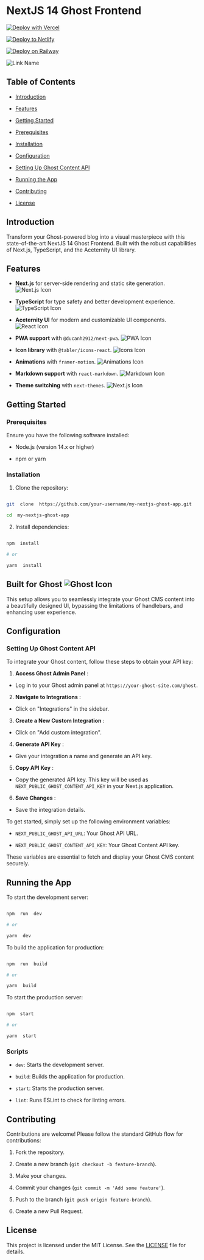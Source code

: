 # NextJS 14 Ghost Frontend

[![Deploy with Vercel](https://vercel.com/button)](https://vercel.com/new/clone?repository-url=https%3A%2F%2Fgithub.com%2Fxi-Rick%2Fnextjs14-ghost-frontend)

[![Deploy to Netlify](https://www.netlify.com/img/deploy/button.svg)](https://app.netlify.com/start/deploy?repository=https://github.com/xi-Rick/nextjs14-ghost-frontend)

[![Deploy on Railway](https://railway.app/button.svg)](https://railway.app/new/template?template=https://github.com/xi-Rick/nextjs14-ghost-frontend)

![Link Name](https://i.ibb.co/HCJ4bhY/image.png)

## Table of Contents

- [Introduction](#introduction)

- [Features](#features)

- [Getting Started](#getting-started)

- [Prerequisites](#prerequisites)

- [Installation](#installation)

- [Configuration](#configuration)

- [Setting Up Ghost Content API](#setting-up-ghost-content-api)

- [Running the App](#running-the-app)

- [Contributing](#contributing)

- [License](#license)

## Introduction

Transform your Ghost-powered blog into a visual masterpiece with this state-of-the-art NextJS 14 Ghost Frontend. Built with the robust capabilities of Next.js, TypeScript, and the Aceternity UI library.

## Features

- **Next.js** for server-side rendering and static site generation. ![Next.js Icon](https://cdn.jsdelivr.net/npm/@tabler/icons@latest/icons/brand-nextjs.svg)

- **TypeScript** for type safety and better development experience. ![TypeScript Icon](https://cdn.jsdelivr.net/npm/@tabler/icons@latest/icons/brand-typescript.svg)

- **Aceternity UI** for modern and customizable UI components. ![React Icon](https://cdn.jsdelivr.net/npm/@tabler/icons@latest/icons/brand-react.svg)

- **PWA support** with `@ducanh2912/next-pwa`. ![PWA Icon](https://cdn.jsdelivr.net/npm/@tabler/icons@latest/icons/parking-circle.svg)

- **Icon library** with `@tabler/icons-react`. ![Icons Icon](https://cdn.jsdelivr.net/npm/@tabler/icons@latest/icons/icons.svg)

- **Animations** with `framer-motion`. ![Animations Icon](https://cdn.jsdelivr.net/npm/@tabler/icons@latest/icons/keyframe.svg)

- **Markdown support** with `react-markdown`. ![Markdown Icon](https://cdn.jsdelivr.net/npm/@tabler/icons@latest/icons/markdown.svg)

- **Theme switching** with `next-themes`. ![Next.js Icon](https://cdn.jsdelivr.net/npm/@tabler/icons@latest/icons/brand-nextjs.svg)

## Getting Started

### Prerequisites

Ensure you have the following software installed:

- Node.js (version 14.x or higher)

- npm or yarn

### Installation

1. Clone the repository:

```sh

git  clone  https://github.com/your-username/my-nextjs-ghost-app.git

cd  my-nextjs-ghost-app

```

2. Install dependencies:

```sh

npm  install

# or

yarn  install

```

## Built for Ghost ![Ghost Icon](https://cdn.jsdelivr.net/npm/@tabler/icons@latest/icons/ghost.svg)

This setup allows you to seamlessly integrate your Ghost CMS content into a beautifully designed UI, bypassing the limitations of handlebars, and enhancing user experience.

## Configuration

### Setting Up Ghost Content API

To integrate your Ghost content, follow these steps to obtain your API key:

1.  **Access Ghost Admin Panel** :

- Log in to your Ghost admin panel at `https://your-ghost-site.com/ghost`.

2.  **Navigate to Integrations** :

- Click on "Integrations" in the sidebar.

3.  **Create a New Custom Integration** :

- Click on "Add custom integration".

4.  **Generate API Key** :

- Give your integration a name and generate an API key.

5.  **Copy API Key** :

- Copy the generated API key. This key will be used as `NEXT_PUBLIC_GHOST_CONTENT_API_KEY` in your Next.js application.

6.  **Save Changes** :

- Save the integration details.

To get started, simply set up the following environment variables:

- `NEXT_PUBLIC_GHOST_API_URL`: Your Ghost API URL.

- `NEXT_PUBLIC_GHOST_CONTENT_API_KEY`: Your Ghost Content API key.

These variables are essential to fetch and display your Ghost CMS content securely.

## Running the App

To start the development server:

```sh

npm  run  dev

# or

yarn  dev

```

To build the application for production:

```sh

npm  run  build

# or

yarn  build

```

To start the production server:

```sh

npm  start

# or

yarn  start

```

### Scripts

- `dev`: Starts the development server.

- `build`: Builds the application for production.

- `start`: Starts the production server.

- `lint`: Runs ESLint to check for linting errors.

## Contributing

Contributions are welcome! Please follow the standard GitHub flow for contributions:

1. Fork the repository.

2. Create a new branch (`git checkout -b feature-branch`).

3. Make your changes.

4. Commit your changes (`git commit -m 'Add some feature'`).

5. Push to the branch (`git push origin feature-branch`).

6. Create a new Pull Request.

## License

This project is licensed under the MIT License. See the [LICENSE](https://opensource.org/license/mit) file for details.
